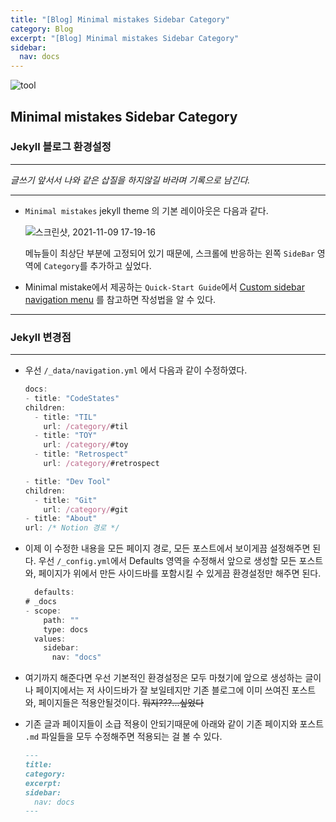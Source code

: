 ```yaml
---
title: "[Blog] Minimal mistakes Sidebar Category"
category: Blog
excerpt: "[Blog] Minimal mistakes Sidebar Category"
sidebar:
  nav: docs
---
```


![tool](https://user-images.githubusercontent.com/83164003/140798334-e59d59e0-7a88-4007-bd04-28f832401caf.jpeg)

## Minimal mistakes Sidebar Category

### Jekyll 블로그 환경설정
---

*글쓰기 앞서서 나와 같은 삽질을 하지않길 바라며 기록으로 남긴다.*

---

- `Minimal mistakes` jekyll theme 의 기본 레이아웃은 다음과 같다.
  
	![스크린샷, 2021-11-09 17-19-16](https://user-images.githubusercontent.com/83164003/140887629-62a53fc8-a2e1-42c7-93a9-251cca254f5a.png)

  메뉴들이 최상단 부분에 고정되어 있기 때문에, 스크롤에 반응하는 왼쪽 `SideBar` 영역에 `Category`를 추가하고 싶었다. 

- Minimal mistake에서 제공하는 `Quick-Start Guide`에서 <a href="https://mmistakes.github.io/minimal-mistakes/docs/layouts/#custom-sidebar-navigation-menu" target="_blank">Custom sidebar navigation menu</a> 를 참고하면 작성법을 알 수 있다.

---
### Jekyll 변경점

---

- 우선 `/_data/navigation.yml` 에서 다음과 같이 수정하였다.
	
	```js
	docs:
  - title: "CodeStates"
    children:
      - title: "TIL"
        url: /category/#til
      - title: "TOY"
        url: /category/#toy
      - title: "Retrospect"
        url: /category/#retrospect

  - title: "Dev Tool"
    children:
      - title: "Git"
        url: /category/#git
  - title: "About"
    url: /* Notion 경로 */
	```

- 이제 이 수정한 내용을 모든 페이지 경로, 모든 포스트에서 보이게끔 설정해주면 된다. 우선 `/_config.yml`에서 Defaults 영역을 수정해서 앞으로 생성할 모든 포스트와, 페이지가 위에서 만든 사이드바를 포함시킬 수 있게끔 환경설정만 해주면 된다.

  ```js
	defaults:
  # _docs
  - scope:
      path: ""
      type: docs
    values:
      sidebar:
        nav: "docs"
	```

- 여기까지 해준다면 우선 기본적인 환경설정은 모두 마쳤기에 앞으로 생성하는 글이나 페이지에서는 저 사이드바가 잘 보일테지만 기존 블로그에 이미 쓰여진 포스트와, 페이지들은 적용안될것이다. ~~뭐지???...싶었다~~

- 기존 글과 페이지들이 소급 적용이 안되기때문에 아래와 같이 기존 페이지와 포스트 `.md` 파일들을 모두 수정해주면 적용되는 걸 볼 수 있다.

  ```md
  ---
  title: 
  category: 
  excerpt: 
  sidebar:
    nav: docs
  ---
	```
